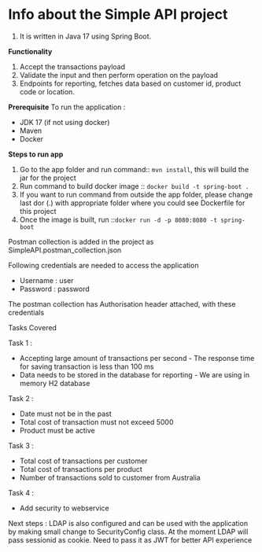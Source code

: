 # Info about the Simple API project

1. It is written in Java 17 using Spring Boot.

**Functionality**

1. Accept the transactions payload
2. Validate the input and then perform operation on the payload
3. Endpoints for reporting, fetches data based on customer id, product code or location.

**Prerequisite** 
To run the application :
 - JDK 17 (if not using docker)
 - Maven
 - Docker

**Steps to run app**
1. Go to the app folder and run command:: `mvn install`, this will build the jar for the project
2. Run command to build docker image :: `docker build -t spring-boot .`
3. If you want to run command from outside the app folder, please change last dor (.) with appropriate folder where you could see Dockerfile for this project
4. Once the image is built, run ::`docker run -d -p 8080:8080 -t spring-boot `

Postman collection is added in the project as SimpleAPI.postman_collection.json

Following credentials are needed to access the application
- Username : user
- Password : password

The postman collection has Authorisation header attached, with these credentials



Tasks Covered

Task 1 :
 - Accepting large amount of transactions per second - The response time for saving transaction is less than 100 ms
 - Data needs to be stored in the database for reporting - We are using in memory H2 database

Task 2 : 
 - Date must not be in the past 
 - Total cost of transaction must not exceed 5000
 - Product must be active

Task 3 : 
 - Total cost of transactions per customer 
 - Total cost of transactions per product
 - Number of transactions sold to customer from Australia

Task 4 : 
 - Add security to webservice


Next steps :
LDAP is also configured and can be used with the application by making small change to SecurityConfig class.
At the moment LDAP will pass sessionid as cookie. Need to pass it as JWT for better API experience